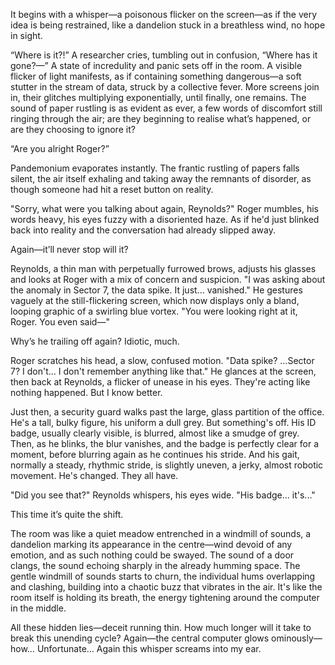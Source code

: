 It begins with a whisper—a poisonous flicker on the screen—as if the very idea is being restrained, like a dandelion stuck in a breathless wind, no hope in sight. 

“Where is it?!” A researcher cries, tumbling out in confusion, “Where has it gone?—” A state of incredulity and panic sets off in the room. A visible flicker of light manifests, as if containing something dangerous—a soft stutter in the stream of data, struck by a collective fever. More screens join in, their glitches multiplying exponentially, until finally, one remains. The sound of paper rustling is as evident as ever, a few words of discomfort still ringing through the air; are they beginning to realise what’s happened, or are they choosing to ignore it?

“Are you alright Roger?”

Pandemonium evaporates instantly. The frantic rustling of papers falls silent, the air itself exhaling and taking away the remnants of disorder, as though someone had hit a reset button on reality. 

"Sorry, what were you talking about again, Reynolds?" Roger mumbles, his words heavy, his eyes fuzzy with a disoriented haze. As if he'd just blinked back into reality and the conversation had already slipped away.

Again—it’ll never stop will it?

Reynolds, a thin man with perpetually furrowed brows, adjusts his glasses and looks at Roger with a mix of concern and suspicion. "I was asking about the anomaly in Sector 7, the data spike. It just... vanished." He gestures vaguely at the still-flickering screen, which now displays only a bland, looping graphic of a swirling blue vortex. "You were looking right at it, Roger. You even said—"

Why’s he trailing off again? Idiotic, much.

Roger scratches his head, a slow, confused motion. "Data spike? …Sector 7? I don't... I don't remember anything like that." He glances at the screen, then back at Reynolds, a flicker of unease in his eyes. They're acting like nothing happened. But I know better.

Just then, a security guard walks past the large, glass partition of the office. He's a tall, bulky figure, his uniform a dull grey. But something's off. His ID badge, usually clearly visible, is blurred, almost like a smudge of grey. Then, as he blinks, the blur vanishes, and the badge is perfectly clear for a moment, before blurring again as he continues his stride. And his gait, normally a steady, rhythmic stride, is slightly uneven, a jerky, almost robotic movement. He's changed. They all have.

"Did you see that?" Reynolds whispers, his eyes wide. "His badge... it's..."

This time it’s quite the shift.

The room was like a quiet meadow entrenched in a windmill of sounds, a dandelion marking its appearance in the centre—wind devoid of any emotion, and as such nothing could be swayed. The sound of a door clangs, the sound echoing sharply in the already humming space. The gentle windmill of sounds starts to churn, the individual hums overlapping and clashing, building into a chaotic buzz that vibrates in the air. It's like the room itself is holding its breath, the energy tightening around the computer in the middle.

All these hidden lies—deceit running thin. How much longer will it take to break this unending cycle? Again—the central computer glows ominously—how… Unfortunate… Again this whisper screams into my ear.
